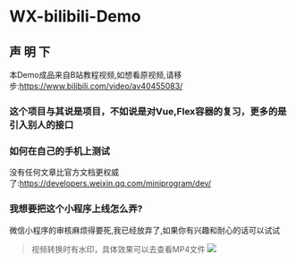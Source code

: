 # WX-bilibili-Demo

## 声 明 下
本Demo成品来自B站教程视频,如想看原视频,请移步:https://www.bilibili.com/video/av40455083/

### 这个项目与其说是项目，不如说是对Vue,Flex容器的复习，更多的是引入别人的接口

### 如何在自己的手机上测试
没有任何文章比官方文档更权威了:https://developers.weixin.qq.com/miniprogram/dev/

### 我想要把这个小程序上线怎么弄?
微信小程序的审核麻烦得要死,我已经放弃了,如果你有兴趣和耐心的话可以试试


>视频转换时有水印，具体效果可以去查看MP4文件
![](https://img-blog.csdnimg.cn/20200327215038956.gif#pic_center)
